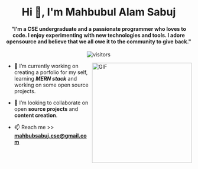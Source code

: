 
<h1 align="center">Hi 👋, I'm Mahbubul Alam Sabuj</h1>


<p>
  <h4 align="center"><b>"I'm a CSE undergraduate and a passionate programmer who loves to code. I enjoy experimenting with new technologies and tools. I adore opensource and believe that we all owe it to the community to give back."</b></h4>
</p>

<p align="center">
    <img align="center" alt="visitors" src="https://gpvc.arturio.dev/mahbubsabuj" />
</p>



<img align="right" height="270px" alt="GIF" src="https://c.tenor.com/y2JXkY1pXkwAAAAS/cat-computer.gif" />

- 🌱  I’m currently working on creating a porfolio for my self, learning ***MERN stack*** and working on some open source projects.

- 👯  I’m looking to collaborate on open **source projects** and **content creation**.

- 📫 Reach me >> **mahbubsabuj.cse@gmail.com**
  
<br>
